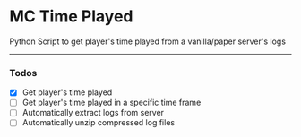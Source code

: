 # MC Time Played

Python Script to get player's time played from a vanilla/paper server's logs

---
### Todos

- [x] Get player's time played
- [ ] Get player's time played in a specific time frame
- [ ] Automatically extract logs from server
- [ ] Automatically unzip compressed log files